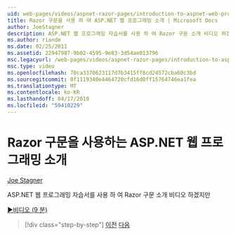```yaml
---
uid: web-pages/videos/aspnet-razor-pages/introduction-to-aspnet-web-programming-using-the-razor-syntax
title: Razor 구문을 사용 하 여 ASP.NET 웹 프로그래밍 소개 | Microsoft Docs
author: JoeStagner
description: ASP.NET 웹 프로그래밍 자습서를 사용 하 여 Razor 구문 소개 비디오 하겠지만
ms.author: riande
ms.date: 02/25/2011
ms.assetid: 22947987-9b02-4595-9e83-3d54ae013796
msc.legacyurl: /web-pages/videos/aspnet-razor-pages/introduction-to-aspnet-web-programming-using-the-razor-syntax
msc.type: video
ms.openlocfilehash: 70ca3370623117d7b3415ff8cd24572cba60c3bd
ms.sourcegitcommit: 0f1119340e4464720cfd16d0ff15764746ea1fea
ms.translationtype: MT
ms.contentlocale: ko-KR
ms.lasthandoff: 04/17/2019
ms.locfileid: "59410229"
---
```

# <a name="introduction-to-aspnet-web-programming-using-the-razor-syntax"></a>Razor 구문을 사용하는 ASP.NET 웹 프로그래밍 소개

[Joe Stagner](https://github.com/JoeStagner)

ASP.NET 웹 프로그래밍 자습서를 사용 하 여 Razor 구문 소개 비디오 하겠지만

[&#9654;비디오 (9 분)](https://channel9.msdn.com/Blogs/ASP-NET-Site-Videos/introduction-to-aspnet-web-programming-using-the-razor-syntax)

> [!div class="step-by-step"]
> [이전](getting-started-with-webmatrix-and-aspnet-web-pages.md)
> [다음](creating-a-consistent-look-part-1.md)
